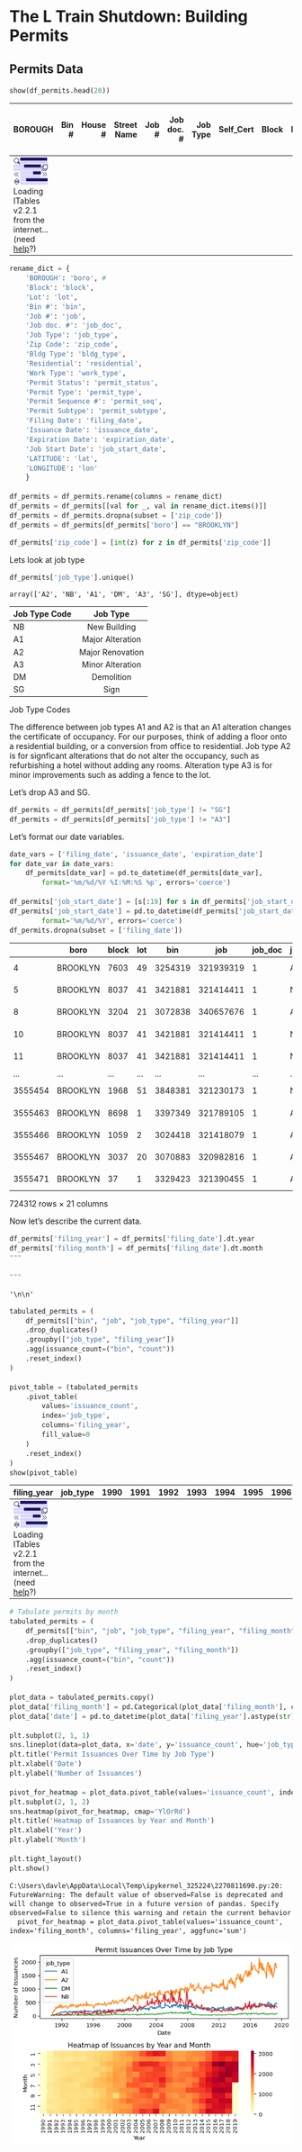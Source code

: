 # The L Train Shutdown: Building Permits


## Permits Data

``` python
show(df_permits.head(20))
```

<table id="itables_c24a80ba_42ef_41da_af43_3f43e5399cb1" class="display nowrap" data-quarto-disable-processing="true" style="table-layout:auto;width:auto;margin:auto;caption-side:bottom">
<thead>
    <tr style="text-align: right;">
      &#10;      <th>BOROUGH</th>
      <th>Bin #</th>
      <th>House #</th>
      <th>Street Name</th>
      <th>Job #</th>
      <th>Job doc. #</th>
      <th>Job Type</th>
      <th>Self_Cert</th>
      <th>Block</th>
      <th>Lot</th>
      <th>Community Board</th>
      <th>Zip Code</th>
      <th>Bldg Type</th>
      <th>Residential</th>
      <th>Special District 1</th>
      <th>Special District 2</th>
      <th>Work Type</th>
      <th>Permit Status</th>
      <th>Filing Status</th>
      <th>Permit Type</th>
      <th>Permit Sequence #</th>
      <th>Permit Subtype</th>
      <th>Oil Gas</th>
      <th>Site Fill</th>
      <th>Filing Date</th>
      <th>Issuance Date</th>
      <th>Expiration Date</th>
      <th>Job Start Date</th>
      <th>Permittee's First Name</th>
      <th>Permittee's Last Name</th>
      <th>Permittee's Business Name</th>
      <th>Permittee's Phone #</th>
      <th>Permittee's License Type</th>
      <th>Permittee's License #</th>
      <th>Act as Superintendent</th>
      <th>Permittee's Other Title</th>
      <th>HIC License</th>
      <th>Site Safety Mgr's First Name</th>
      <th>Site Safety Mgr's Last Name</th>
      <th>Site Safety Mgr Business Name</th>
      <th>Superintendent First & Last Name</th>
      <th>Superintendent Business Name</th>
      <th>Owner's Business Type</th>
      <th>Non-Profit</th>
      <th>Owner's Business Name</th>
      <th>Owner's First Name</th>
      <th>Owner's Last Name</th>
      <th>Owner's House #</th>
      <th>Owner's House Street Name</th>
      <th>Owner’s House City</th>
      <th>Owner’s House State</th>
      <th>Owner’s House Zip Code</th>
      <th>Owner's Phone #</th>
      <th>DOBRunDate</th>
      <th>PERMIT_SI_NO</th>
      <th>LATITUDE</th>
      <th>LONGITUDE</th>
      <th>COUNCIL_DISTRICT</th>
      <th>CENSUS_TRACT</th>
      <th>NTA_NAME</th>
    </tr>
  </thead><tbody><tr>
<td style="vertical-align:middle; text-align:left">
<div style="float:left; margin-right: 10px;">
<a href=https://mwouts.github.io/itables/><svg class="main-svg" xmlns="http://www.w3.org/2000/svg" xmlns:xlink="http://www.w3.org/1999/xlink"
width="64" viewBox="0 0 500 400" style="font-family: 'Droid Sans', sans-serif;">
    <g style="fill:#d9d7fc">
        <path d="M100,400H500V357H100Z" />
        <path d="M100,300H400V257H100Z" />
        <path d="M0,200H400V157H0Z" />
        <path d="M100,100H500V57H100Z" />
        <path d="M100,350H500V307H100Z" />
        <path d="M100,250H400V207H100Z" />
        <path d="M0,150H400V107H0Z" />
        <path d="M100,50H500V7H100Z" />
    </g>
    <g style="fill:#1a1366;stroke:#1a1366;">
   <rect x="100" y="7" width="400" height="43">
    <animate
      attributeName="width"
      values="0;400;0"
      dur="5s"
      repeatCount="indefinite" />
      <animate
      attributeName="x"
      values="100;100;500"
      dur="5s"
      repeatCount="indefinite" />
  </rect>
        <rect x="0" y="107" width="400" height="43">
    <animate
      attributeName="width"
      values="0;400;0"
      dur="3.5s"
      repeatCount="indefinite" />
    <animate
      attributeName="x"
      values="0;0;400"
      dur="3.5s"
      repeatCount="indefinite" />
  </rect>
        <rect x="100" y="207" width="300" height="43">
    <animate
      attributeName="width"
      values="0;300;0"
      dur="3s"
      repeatCount="indefinite" />
    <animate
      attributeName="x"
      values="100;100;400"
      dur="3s"
      repeatCount="indefinite" />
  </rect>
        <rect x="100" y="307" width="400" height="43">
    <animate
      attributeName="width"
      values="0;400;0"
      dur="4s"
      repeatCount="indefinite" />
      <animate
      attributeName="x"
      values="100;100;500"
      dur="4s"
      repeatCount="indefinite" />
  </rect>
        <g style="fill:transparent;stroke-width:8; stroke-linejoin:round" rx="5">
            <g transform="translate(45 50) rotate(-45)">
                <circle r="33" cx="0" cy="0" />
                <rect x="-8" y="32" width="16" height="30" />
            </g>
&#10;            <g transform="translate(450 152)">
                <polyline points="-15,-20 -35,-20 -35,40 25,40 25,20" />
                <rect x="-15" y="-40" width="60" height="60" />
            </g>
&#10;            <g transform="translate(50 352)">
                <polygon points="-35,-5 0,-40 35,-5" />
                <polygon points="-35,10 0,45 35,10" />
            </g>
&#10;            <g transform="translate(75 250)">
                <polyline points="-30,30 -60,0 -30,-30" />
                <polyline points="0,30 -30,0 0,-30" />
            </g>
&#10;            <g transform="translate(425 250) rotate(180)">
                <polyline points="-30,30 -60,0 -30,-30" />
                <polyline points="0,30 -30,0 0,-30" />
            </g>
        </g>
    </g>
</svg>
</a>
</div>
<div>
Loading ITables v2.2.1 from the internet...
(need <a href=https://mwouts.github.io/itables/troubleshooting.html>help</a>?)</td>
</div>
</tr></tbody>
&#10;</table>
<link href="https://www.unpkg.com/dt_for_itables@2.0.13/dt_bundle.css" rel="stylesheet">
<script type="module">
    import {DataTable, jQuery as $} from 'https://www.unpkg.com/dt_for_itables@2.0.13/dt_bundle.js';
&#10;    document.querySelectorAll("#itables_c24a80ba_42ef_41da_af43_3f43e5399cb1:not(.dataTable)").forEach(table => {
        // Define the table data
        const data = [["QUEENS", "4155506", "179-27", "80 ROAD", 421454250, 1, "A1", "N", "7229", "70", " 408.0", 11432.0, 1.0, "YES", "NaN", "NaN", "NaN", "ISSUED", "RENEWAL", "AL", 5, "NaN", "NaN", "NOT APPLICABLE", "06/30/2019 12:00:00 AM", "06/30/2019 12:00:00 AM", "07/02/2020 12:00:00 AM", "08/28/2017 12:00:00 AM", "OLEG", "SHIMONOV", "REMAX CONSTRUCTION LLC", "6462348802", "GC", " 610443.0", "NaN", "NaN", "NaN", "NaN", "NaN", "NaN", "OLEG SHIMONOV", "REMAX CONSTRUCTION LLC", "INDIVIDUAL", "N", "NaN", "STEVE", "SAMANDAROV", "99-44", "64", "REGO PARK", "NY", "11374", " 9172928333.0", "07/01/2019 12:00:00 AM", 3658346, 40.726096, -73.787908, 24.0, 1277.0, "Jamaica Estates-Holliswood"], ["QUEENS", "4312614", "85-15", "MAIN STREET", 440536760, 1, "A2", "Y", "9651", "7501", " 408.0", 11435.0, 2.0, "NaN", "NaN", "NaN", "MH", "ISSUED", "RENEWAL", "EW", 2, "MH", "NaN", "NOT APPLICABLE", "06/30/2019 12:00:00 AM", "06/30/2019 12:00:00 AM", "07/02/2020 12:00:00 AM", "03/04/2019 12:00:00 AM", "OLEG", "SHIMONOV", "REMAX CONSTRUCTION LLC", "6462348802", "GC", " 610443.0", "NaN", "NaN", "NaN", "NaN", "NaN", "NaN", "NaN", "NaN", "CONDO/CO-OP", "N", "8515 MAIN LLC", "BORIS", "BORUKHOV", "85-15", "MAIN STREET", "BRIARWOOD", "NY", "11435", " 6466393527.0", "07/01/2019 12:00:00 AM", 3658349, 40.709687, -73.819265, 24.0, 22002.0, "Briarwood-Jamaica Hills"], ["QUEENS", "4312614", "85-15", "MAIN STREET", 440544724, 1, "A2", "Y", "9651", "7501", " 408.0", 11435.0, 2.0, "NaN", "NaN", "NaN", "OT", "ISSUED", "RENEWAL", "EW", 2, "OT", "NaN", "NOT APPLICABLE", "06/30/2019 12:00:00 AM", "06/30/2019 12:00:00 AM", "07/02/2020 12:00:00 AM", "04/29/2019 12:00:00 AM", "OLEG", "SHIMONOV", "REMAX CONSTRUCTION LLC", "6462348802", "GC", " 610443.0", "NaN", "NaN", "NaN", "NaN", "NaN", "NaN", "NaN", "NaN", "CONDO/CO-OP", "N", "MAIN ST #2 CORP", "EMMA", "SHIMONOV", "85-15", "MAIN STREET", "BRIARWOOD", "NY", "11435", " 9174682723.0", "07/01/2019 12:00:00 AM", 3658351, 40.709687, -73.819265, 24.0, 22002.0, "Briarwood-Jamaica Hills"], ["QUEENS", "4546438", "31-01", "20TH AVE.", 421055510, 1, "A2", "Y", "850", "1", " 401.0", 11105.0, 2.0, "NaN", "NaN", "NaN", "OT", "ISSUED", "RENEWAL", "EW", 4, "OT", "NaN", "NOT APPLICABLE", "06/30/2019 12:00:00 AM", "06/30/2019 12:00:00 AM", "06/29/2020 12:00:00 AM", "02/10/2015 12:00:00 AM", "WASEEM", "HAKEEM", "V.H.I CONSTRUCTION CORP", "7183403012", "GC", " 17706.0", "NaN", "NaN", "NaN", "NaN", "NaN", "NaN", "NaN", "NaN", "CORPORATION", "N", "NRG ASTORIA GAS TURBINE POWER", "ANDREW", "SCANO", "31-01", "20TH AVE.", "ASTORIA", "NY", "11105", " 7182748843.0", "07/01/2019 12:00:00 AM", 3658341, 40.779622, -73.906135, 22.0, 10701.0, "Steinway"], ["BROOKLYN", "3254319", "2124", "AVENUE J", 321939319, 1, "A2", "Y", "7603", "49", " 314.0", 11210.0, 1.0, "YES", "NaN", "NaN", "OT", "ISSUED", "RENEWAL", "EW", 2, "OT", "NaN", "NOT APPLICABLE", "06/30/2019 12:00:00 AM", "06/30/2019 12:00:00 AM", "06/12/2020 12:00:00 AM", "04/08/2019 12:00:00 AM", "OSHER", "BIER", "OB HOME IMPROVEMENTS INC", "3473836869", "GC", " 611136.0", "NaN", "NaN", "NaN", "NaN", "NaN", "NaN", "NaN", "NaN", "INDIVIDUAL", "N", "NaN", "MENACHEM", "FEIGER", "2124", "AVENUE J", "BROOKLYN", "NY", "11219", " 7186148487.0", "07/01/2019 12:00:00 AM", 3658340, 40.625868, -73.955063, 45.0, 762.0, "Midwood"], ["BROOKLYN", "3421881", "8516", "AVE J", 321414411, 1, "NB", "N", "8037", "41", " 318.0", 11236.0, 1.0, "YES", "NaN", "NaN", "NaN", "ISSUED", "RENEWAL", "FO", 2, "NaN", "NaN", "ON-SITE", "06/30/2019 12:00:00 AM", "06/30/2019 12:00:00 AM", "06/29/2020 12:00:00 AM", "07/19/2018 12:00:00 AM", "WASEEM", "HAKEEM", "V.H.I CONSTRUCTION CORP", "7183403012", "GC", " 17706.0", "NaN", "NaN", "NaN", "NaN", "NaN", "NaN", "NaN", "NaN", "CORPORATION", "N", "BAM NY REALTY LLC", "WASEEM", "HAKEEM", "73", "CENTER STREET", "WOODMERE", "NY", "11598", " 7183403012.0", "07/01/2019 12:00:00 AM", 3658344, 40.636341, -73.907583, 46.0, 994.0, "Canarsie"], ["QUEENS", "4312614", "85-15", "MAIN STREET", 440536760, 1, "A2", "Y", "9651", "7501", " 408.0", 11435.0, 2.0, "NaN", "NaN", "NaN", "OT", "ISSUED", "RENEWAL", "EW", 2, "OT", "NaN", "NOT APPLICABLE", "06/30/2019 12:00:00 AM", "06/30/2019 12:00:00 AM", "07/02/2020 12:00:00 AM", "03/04/2019 12:00:00 AM", "OLEG", "SHIMONOV", "REMAX CONSTRUCTION LLC", "6462348802", "GC", " 610443.0", "NaN", "NaN", "NaN", "NaN", "NaN", "NaN", "NaN", "NaN", "CONDO/CO-OP", "N", "8515 MAIN LLC", "BORIS", "BORUKHOV", "85-15", "MAIN STREET", "BRIARWOOD", "NY", "11435", " 6466393527.0", "07/01/2019 12:00:00 AM", 3658350, 40.709687, -73.819265, 24.0, 22002.0, "Briarwood-Jamaica Hills"], ["QUEENS", "4143645", "139-21", "COOLIDGE AVENUE", 421371205, 1, "A1", "Y", "6638", "40", " 408.0", 11435.0, 1.0, "YES", "NaN", "NaN", "NaN", "ISSUED", "RENEWAL", "AL", 4, "NaN", "NaN", "NOT APPLICABLE", "06/30/2019 12:00:00 AM", "06/30/2019 12:00:00 AM", "07/02/2020 12:00:00 AM", "12/09/2016 12:00:00 AM", "OLEG", "SHIMONOV", "REMAX CONSTRUCTION LLC", "6462348802", "GC", " 610443.0", "NaN", "NaN", "NaN", "NaN", "NaN", "NaN", "NaN", "NaN", "INDIVIDUAL", "N", "OWNER", "RABBI DOVI", "STEINMETZ", "139-21", "COOLIDGE AVE", "QUEENS", "NY", "11435", " 9177716464.0", "07/01/2019 12:00:00 AM", 3658347, 40.715231, -73.819517, 24.0, 22001.0, "Briarwood-Jamaica Hills"], ["BROOKLYN", "3072838", "910", "WILLOUGHBY AVENUE", 340657676, 1, "A2", "Y", "3204", "21", " 304.0", 11221.0, 1.0, "YES", "NaN", "NaN", "MH", "ISSUED", "RENEWAL", "EW", 2, "MH", "NaN", "NOT APPLICABLE", "06/30/2019 12:00:00 AM", "06/30/2019 12:00:00 AM", "08/17/2019 12:00:00 AM", "01/28/2019 12:00:00 AM", "DAN", "CUI", "METROCITY CONSTRUCTION", "7187079933", "GC", " 616606.0", "NaN", "NaN", "NaN", "NaN", "NaN", "NaN", "NaN", "NaN", "INDIVIDUAL", "N", "NaN", "JOLING", "SOO", "910", "WILLOUGHBY AVENUE", "BROOKLYN", "NY", "11221", " 6463226868.0", "07/01/2019 12:00:00 AM", 3658355, 40.696499, -73.932404, 34.0, 393.0, "Bushwick South"], ["QUEENS", "4143612", "135-23", "COOLIDGE AVENUE", 420663400, 1, "A1", "N", "6636", "52", " 408.0", 11435.0, 1.0, "YES", "NaN", "NaN", "NaN", "ISSUED", "RENEWAL", "AL", 2, "NaN", "NaN", "NOT APPLICABLE", "06/30/2019 12:00:00 AM", "06/30/2019 12:00:00 AM", "07/02/2020 12:00:00 AM", "02/11/2019 12:00:00 AM", "OLEG", "SHIMONOV", "REMAX CONSTRUCTION LLC", "6462348802", "GC", " 610443.0", "NaN", "NaN", "NaN", "NaN", "NaN", "NaN", "NaN", "NaN", "INDIVIDUAL", "N", "NaN", "GENNADY", "SHIMONO", "69-21", "185 STREET", "QUEENS", "NY", "11365", " 9174682723.0", "07/01/2019 12:00:00 AM", 3658348, 40.715231, -73.822937, 24.0, 22001.0, "Briarwood-Jamaica Hills"], ["BROOKLYN", "3421881", "8516", "AVE J", 321414411, 1, "NB", "N", "8037", "41", " 318.0", 11236.0, 1.0, "YES", "NaN", "NaN", "EQ", "ISSUED", "RENEWAL", "EQ", 2, "FN", "NaN", "ON-SITE", "06/30/2019 12:00:00 AM", "06/30/2019 12:00:00 AM", "06/29/2020 12:00:00 AM", "07/19/2018 12:00:00 AM", "WASEEM", "HAKEEM", "V.H.I CONSTRUCTION CORP", "7183403012", "GC", " 17706.0", "NaN", "NaN", "NaN", "NaN", "NaN", "NaN", "NaN", "NaN", "CORPORATION", "N", "BAM NY REALTY LLC", "WASEEM", "HAKEEM", "73", "CENTER STREET", "WOODMERE", "NY", "11598", " 7183403012.0", "07/01/2019 12:00:00 AM", 3658342, 40.636341, -73.907583, 46.0, 994.0, "Canarsie"], ["BROOKLYN", "3421881", "8516", "AVE J", 321414411, 1, "NB", "N", "8037", "41", " 318.0", 11236.0, 1.0, "YES", "NaN", "NaN", "NaN", "ISSUED", "RENEWAL", "FO", 2, "EA", "NaN", "ON-SITE", "06/30/2019 12:00:00 AM", "06/30/2019 12:00:00 AM", "06/29/2020 12:00:00 AM", "07/19/2018 12:00:00 AM", "WASEEM", "HAKEEM", "V.H.I CONSTRUCTION CORP", "7183403012", "GC", " 17706.0", "NaN", "NaN", "NaN", "NaN", "NaN", "NaN", "NaN", "NaN", "CORPORATION", "N", "BAM NY REALTY LLC", "WASEEM", "HAKEEM", "73", "CENTER STREET", "WOODMERE", "NY", "11598", " 7183403012.0", "07/01/2019 12:00:00 AM", 3658343, 40.636341, -73.907583, 46.0, 994.0, "Canarsie"], ["MANHATTAN", "1059405", "310", "WEST 129TH ST", 140685961, 1, "A2", "Y", "1955", "20", " 110.0", 10027.0, 2.0, "NaN", "NaN", "NaN", "PL", "ISSUED", "RENEWAL", "PL", 2, "NaN", "NaN", "NOT APPLICABLE", "06/30/2019 12:00:00 AM", "06/30/2019 12:00:00 AM", "06/29/2020 12:00:00 AM", "08/24/2017 12:00:00 AM", "VALENTINO", "BUONO", "PRECISION PLBG SVCS., INC", "7185221815", "MP", " 1762.0", "NaN", "NaN", "NaN", "NaN", "NaN", "NaN", "NaN", "NaN", "CORPORATION", "Y", "AMSTERDAM CONGREGATION", "TIMOTHY", "CAESAR", "310", "W 129TH ST", "NEW YORK", "NY", "10027", " 9179139229.0", "07/01/2019 12:00:00 AM", 3658354, 40.812814, -73.94954, 9.0, 215.0, "Central Harlem North-Polo Grounds"], ["QUEENS", "4155459", "176-60", "80 ROAD", 421566727, 1, "A1", "N", "7228", "35", " 408.0", 11432.0, 1.0, "YES", "NaN", "NaN", "NaN", "ISSUED", "RENEWAL", "AL", 3, "NaN", "NaN", "USE UNDER 300 CU.YD", "06/30/2019 12:00:00 AM", "06/30/2019 12:00:00 AM", "07/02/2020 12:00:00 AM", "04/02/2018 12:00:00 AM", "OLEG", "SHIMONOV", "REMAX CONSTRUCTION LLC", "6462348802", "GC", " 610443.0", "NaN", "NaN", "NaN", "NaN", "NaN", "NaN", "OLEG SHIMONOV", "REMAX CONSTRUCTION LLC", "INDIVIDUAL", "N", "NaN", "EMMA", "SUYUNOVA", "176-60", "80 ROAD", "QUEENS", "NY", "11432", " 6468728605.0", "07/01/2019 12:00:00 AM", 3658345, 40.725531, -73.789573, 24.0, 1277.0, "Jamaica Estates-Holliswood"], ["QUEENS", "4155641", "178-33", "KILDARE ROAD", 420949576, 1, "A1", "N", "7234", "53", " 408.0", 11432.0, 1.0, "YES", "NaN", "NaN", "EQ", "ISSUED", "RENEWAL", "EQ", 5, "FN", "NaN", "ON-SITE", "06/30/2019 12:00:00 AM", "06/30/2019 12:00:00 AM", "06/29/2020 12:00:00 AM", "04/16/2015 12:00:00 AM", "OLEG", "SHIMONOV", "REMAX CONSTRUCTION LLC", "6462348802", "GC", " 610443.0", "NaN", "NaN", "NaN", "NaN", "NaN", "NaN", "NaN", "NaN", "INDIVIDUAL", "N", "NaN", "OLEG", "PINKHASOV", "179-22", "KILDARE ROAD", "JAMAICA ESTATES", "NY", "11432", " 7184516969.0", "07/01/2019 12:00:00 AM", 3658353, 40.723067, -73.788426, 24.0, 1277.0, "Jamaica Estates-Holliswood"], ["QUEENS", "4312614", "85-15", "MAIN STREET", 440544724, 1, "A2", "Y", "9651", "7501", " 408.0", 11435.0, 2.0, "NaN", "NaN", "NaN", "MH", "ISSUED", "RENEWAL", "EW", 2, "MH", "NaN", "NOT APPLICABLE", "06/30/2019 12:00:00 AM", "06/30/2019 12:00:00 AM", "07/02/2020 12:00:00 AM", "04/29/2019 12:00:00 AM", "OLEG", "SHIMONOV", "REMAX CONSTRUCTION LLC", "6462348802", "GC", " 610443.0", "NaN", "NaN", "NaN", "NaN", "NaN", "NaN", "NaN", "NaN", "CONDO/CO-OP", "N", "MAIN ST #2 CORP", "EMMA", "SHIMONOV", "85-15", "MAIN STREET", "BRIARWOOD", "NY", "11435", " 9174682723.0", "07/01/2019 12:00:00 AM", 3658352, 40.709687, -73.819265, 24.0, 22002.0, "Briarwood-Jamaica Hills"], ["BROOKLYN", "3054842", "231", "WASHINGTON AVENUE", 321846598, 1, "A1", "N", "1904", "1", " 302.0", 11205.0, 1.0, "YES", "NaN", "NaN", "NaN", "ISSUED", "RENEWAL", "AL", 2, "NaN", "NaN", "NOT APPLICABLE", "06/29/2019 12:00:00 AM", "06/29/2019 12:00:00 AM", "07/01/2020 12:00:00 AM", "04/22/2019 12:00:00 AM", "CHI", "CHAN", "GTN RENOVATION INC", "7186335577", "GC", " 619270.0", "NaN", "NaN", "NaN", "NaN", "NaN", "NaN", "NaN", "NaN", "INDIVIDUAL", "N", "NaN", "ALICE", "RISTROPH", "231", "WASHINGTON AVENUE", "BROOKLYN", "NY", "11205", " 6462466449.0", "06/30/2019 12:00:00 AM", 3658338, 40.691996, -73.966601, 35.0, 195.0, "Clinton Hill"], ["BROOKLYN", "3019095", "114", "PARK PLACE", 321773069, 1, "A2", "N", "942", "23", " 306.0", 11217.0, 1.0, "YES", "NaN", "NaN", "OT", "ISSUED", "RENEWAL", "EW", 2, "OT", "NaN", "NOT APPLICABLE", "06/29/2019 12:00:00 AM", "06/29/2019 12:00:00 AM", "07/01/2020 12:00:00 AM", "08/02/2018 12:00:00 AM", "CHI", "CHAN", "GTN RENOVATION INC", "7186335577", "GC", " 619270.0", "NaN", "NaN", "NaN", "NaN", "NaN", "NaN", "NaN", "NaN", "INDIVIDUAL", "N", "NaN", "REBECCA", "STEINFELD", "114", "PARK PLACE", "BROOKLYN", "NY", "11217", " 6464022902.0", "06/30/2019 12:00:00 AM", 3658334, 40.678239, -73.974597, 39.0, 161.0, "Prospect Heights"], ["MANHATTAN", "1057654", "154", "WEST 121 STREET", 122644889, 1, "A1", "N", "1905", "57", " 110.0", 10027.0, 2.0, "YES", "NaN", "NaN", "PL", "ISSUED", "RENEWAL", "PL", 2, "NaN", "NaN", "NOT APPLICABLE", "06/29/2019 12:00:00 AM", "06/29/2019 12:00:00 AM", "06/28/2020 12:00:00 AM", "04/30/2018 12:00:00 AM", "CONSTANTINE", "KOUMPAROULIS", "ARIANA CONTRACTING INC", "7187215018", "MP", " 1101.0", "NaN", "NaN", "NaN", "NaN", "NaN", "NaN", "NaN", "NaN", "INDIVIDUAL", "N", "NaN", "TITUS", "MORTON", "154", "WEST 121 STREET", "NEW YORK", "NY", "10027", " 6466444601.0", "06/30/2019 12:00:00 AM", 3658339, 40.805845, -73.948873, 9.0, 220.0, "Central Harlem South"], ["BROOKLYN", "3020616", "92", "GARFIELD PLACE", 321608667, 1, "A1", "Y", "965", "18", " 306.0", 11215.0, 1.0, "YES", "NaN", "NaN", "NaN", "ISSUED", "RENEWAL", "AL", 2, "NaN", "NaN", "NOT APPLICABLE", "06/29/2019 12:00:00 AM", "06/29/2019 12:00:00 AM", "07/01/2020 12:00:00 AM", "11/02/2018 12:00:00 AM", "CHI", "CHAN", "GTN RENOVATION INC", "7186335577", "GC", " 619270.0", "NaN", "NaN", "NaN", "NaN", "NaN", "NaN", "CHI WAH CHAN", "PTL RENOVATION INC", "INDIVIDUAL", "N", "NaN", "PHILIP", "HOO", "92", "GARFIELD PLACE", "BROOKLYN", "NY", "11215", " 9178614604.0", "06/30/2019 12:00:00 AM", 3658335, 40.674167, -73.980893, 39.0, 133.0, "Park Slope-Gowanus"]];
&#10;        // Define the dt_args
        let dt_args = {"layout": {"topStart": "pageLength", "topEnd": "search", "bottomStart": "info", "bottomEnd": "paging"}, "order": [], "warn_on_selected_rows_not_rendered": true};
        dt_args["data"] = data;
&#10;        
        new DataTable(table, dt_args);
    });
</script>

``` python
rename_dict = {
    'BOROUGH': 'boro', #
    'Block': 'block',
    'Lot': 'lot',
    'Bin #': 'bin',
    'Job #': 'job',
    'Job doc. #': 'job_doc',
    'Job Type': 'job_type',
    'Zip Code': 'zip_code',
    'Bldg Type': 'bldg_type',
    'Residential': 'residential',
    'Work Type': 'work_type',
    'Permit Status': 'permit_status',
    'Permit Type': 'permit_type',
    'Permit Sequence #': 'permit_seq',
    'Permit Subtype': 'permit_subtype',
    'Filing Date': 'filing_date',
    'Issuance Date': 'issuance_date',
    'Expiration Date': 'expiration_date',
    'Job Start Date': 'job_start_date',
    'LATITUDE': 'lat',
    'LONGITUDE': 'lon'
    }

df_permits = df_permits.rename(columns = rename_dict)
df_permits = df_permits[[val for _, val in rename_dict.items()]]
df_permits = df_permits.dropna(subset = ['zip_code'])
df_permits = df_permits[df_permits['boro'] == "BROOKLYN"]
```

``` python
df_permits['zip_code'] = [int(z) for z in df_permits['zip_code']]
```

Lets look at job type

``` python
df_permits['job_type'].unique()
```

    array(['A2', 'NB', 'A1', 'DM', 'A3', 'SG'], dtype=object)

| Job Type Code |     Job Type     |
|---------------|:----------------:|
| NB            |   New Building   |
| A1            | Major Alteration |
| A2            | Major Renovation |
| A3            | Minor Alteration |
| DM            |    Demolition    |
| SG            |       Sign       |

Job Type Codes

The difference between job types A1 and A2 is that an A1 alteration
changes the certificate of occupancy. For our purposes, think of adding
a floor onto a residential building, or a conversion from office to
residential. Job type A2 is for signficant alterations that do not alter
the occupancy, such as refurbishing a hotel without adding any rooms.
Alteration type A3 is for minor improvements such as adding a fence to
the lot.

Let’s drop A3 and SG.

``` python
df_permits = df_permits[df_permits['job_type'] != "SG"]
df_permits = df_permits[df_permits['job_type'] != "A3"]
```

Let’s format our date variables.

``` python
date_vars = ['filing_date', 'issuance_date', 'expiration_date']
for date_var in date_vars:
    df_permits[date_var] = pd.to_datetime(df_permits[date_var],
        format='%m/%d/%Y %I:%M:%S %p', errors='coerce')

df_permits['job_start_date'] = [s[:10] for s in df_permits['job_start_date']]
df_permits['job_start_date'] = pd.to_datetime(df_permits['job_start_date'],
        format='%m/%d/%Y', errors='coerce')
df_permits.dropna(subset = ['filing_date'])
```

<div>
<style scoped>
    .dataframe tbody tr th:only-of-type {
        vertical-align: middle;
    }
&#10;    .dataframe tbody tr th {
        vertical-align: top;
    }
&#10;    .dataframe thead th {
        text-align: right;
    }
</style>

|  | boro | block | lot | bin | job | job_doc | job_type | zip_code | bldg_type | residential | ... | permit_status | permit_type | permit_seq | permit_subtype | filing_date | issuance_date | expiration_date | job_start_date | lat | lon |
|----|----|----|----|----|----|----|----|----|----|----|----|----|----|----|----|----|----|----|----|----|----|
| 4 | BROOKLYN | 7603 | 49 | 3254319 | 321939319 | 1 | A2 | 11210 | 1.0 | YES | ... | ISSUED | EW | 2 | OT | 2019-06-30 | 2019-06-30 | 2020-06-12 | 2019-04-08 | 40.625868 | -73.955063 |
| 5 | BROOKLYN | 8037 | 41 | 3421881 | 321414411 | 1 | NB | 11236 | 1.0 | YES | ... | ISSUED | FO | 2 | NaN | 2019-06-30 | 2019-06-30 | 2020-06-29 | 2018-07-19 | 40.636341 | -73.907583 |
| 8 | BROOKLYN | 3204 | 21 | 3072838 | 340657676 | 1 | A2 | 11221 | 1.0 | YES | ... | ISSUED | EW | 2 | MH | 2019-06-30 | 2019-06-30 | 2019-08-17 | 2019-01-28 | 40.696499 | -73.932404 |
| 10 | BROOKLYN | 8037 | 41 | 3421881 | 321414411 | 1 | NB | 11236 | 1.0 | YES | ... | ISSUED | EQ | 2 | FN | 2019-06-30 | 2019-06-30 | 2020-06-29 | 2018-07-19 | 40.636341 | -73.907583 |
| 11 | BROOKLYN | 8037 | 41 | 3421881 | 321414411 | 1 | NB | 11236 | 1.0 | YES | ... | ISSUED | FO | 2 | EA | 2019-06-30 | 2019-06-30 | 2020-06-29 | 2018-07-19 | 40.636341 | -73.907583 |
| ... | ... | ... | ... | ... | ... | ... | ... | ... | ... | ... | ... | ... | ... | ... | ... | ... | ... | ... | ... | ... | ... |
| 3555454 | BROOKLYN | 1968 | 51 | 3848381 | 321230173 | 1 | NB | 11216 | 2.0 | YES | ... | IN PROCESS | NB | 1 | NaN | 2018-08-02 | NaT | NaT | 2018-08-02 | 40.687102 | -73.956017 |
| 3555463 | BROOKLYN | 8698 | 1 | 3397349 | 321789105 | 1 | A2 | 11224 | 2.0 | NaN | ... | IN PROCESS | EW | 1 | OT | 2018-07-02 | NaT | NaT | 2018-07-02 | 40.574886 | -73.974017 |
| 3555466 | BROOKLYN | 1059 | 2 | 3024418 | 321418079 | 1 | A1 | 11217 | 2.0 | YES | ... | IN PROCESS | AL | 2 | NaN | 2018-01-10 | NaT | NaT | 2017-08-24 | 40.675887 | -73.974479 |
| 3555467 | BROOKLYN | 3037 | 20 | 3070883 | 320982816 | 1 | A2 | 11206 | 2.0 | YES | ... | IN PROCESS | EW | 3 | OT | 2017-07-07 | NaT | NaT | 2015-07-23 | 40.709936 | -73.938840 |
| 3555471 | BROOKLYN | 37 | 1 | 3329423 | 321390455 | 1 | A2 | 11201 | 2.0 | NaN | ... | IN PROCESS | EW | 5 | BL | 2019-05-31 | NaT | NaT | 2016-12-20 | 40.702799 | -73.990677 |

<p>724312 rows × 21 columns</p>
</div>

Now let’s describe the current data.

``` python
df_permits['filing_year'] = df_permits['filing_date'].dt.year
df_permits['filing_month'] = df_permits['filing_date'].dt.month
"""

"""
```

    '\n\n'

``` python
tabulated_permits = (
    df_permits[["bin", "job", "job_type", "filing_year"]]
    .drop_duplicates()
    .groupby(["job_type", "filing_year"])
    .agg(issuance_count=("bin", "count"))
    .reset_index()
)

pivot_table = (tabulated_permits
    .pivot_table(
        values='issuance_count',
        index='job_type',
        columns='filing_year',
        fill_value=0
    )
    .reset_index()
)
show(pivot_table)
```

<table id="itables_fa14d37f_8179_447d_bab9_e39f9a5f1f7b" class="display nowrap" data-quarto-disable-processing="true" style="table-layout:auto;width:auto;margin:auto;caption-side:bottom">
<thead>
    <tr style="text-align: right;">
      <th>filing_year</th>
      <th>job_type</th>
      <th>1990</th>
      <th>1991</th>
      <th>1992</th>
      <th>1993</th>
      <th>1994</th>
      <th>1995</th>
      <th>1996</th>
      <th>1997</th>
      <th>1998</th>
      <th>1999</th>
      <th>2000</th>
      <th>2001</th>
      <th>2002</th>
      <th>2003</th>
      <th>2004</th>
      <th>2005</th>
      <th>2006</th>
      <th>2007</th>
      <th>2008</th>
      <th>2009</th>
      <th>2010</th>
      <th>2011</th>
      <th>2012</th>
      <th>2013</th>
      <th>2014</th>
      <th>2015</th>
      <th>2016</th>
      <th>2017</th>
      <th>2018</th>
      <th>2019</th>
    </tr>
  </thead><tbody><tr>
<td style="vertical-align:middle; text-align:left">
<div style="float:left; margin-right: 10px;">
<a href=https://mwouts.github.io/itables/><svg class="main-svg" xmlns="http://www.w3.org/2000/svg" xmlns:xlink="http://www.w3.org/1999/xlink"
width="64" viewBox="0 0 500 400" style="font-family: 'Droid Sans', sans-serif;">
    <g style="fill:#d9d7fc">
        <path d="M100,400H500V357H100Z" />
        <path d="M100,300H400V257H100Z" />
        <path d="M0,200H400V157H0Z" />
        <path d="M100,100H500V57H100Z" />
        <path d="M100,350H500V307H100Z" />
        <path d="M100,250H400V207H100Z" />
        <path d="M0,150H400V107H0Z" />
        <path d="M100,50H500V7H100Z" />
    </g>
    <g style="fill:#1a1366;stroke:#1a1366;">
   <rect x="100" y="7" width="400" height="43">
    <animate
      attributeName="width"
      values="0;400;0"
      dur="5s"
      repeatCount="indefinite" />
      <animate
      attributeName="x"
      values="100;100;500"
      dur="5s"
      repeatCount="indefinite" />
  </rect>
        <rect x="0" y="107" width="400" height="43">
    <animate
      attributeName="width"
      values="0;400;0"
      dur="3.5s"
      repeatCount="indefinite" />
    <animate
      attributeName="x"
      values="0;0;400"
      dur="3.5s"
      repeatCount="indefinite" />
  </rect>
        <rect x="100" y="207" width="300" height="43">
    <animate
      attributeName="width"
      values="0;300;0"
      dur="3s"
      repeatCount="indefinite" />
    <animate
      attributeName="x"
      values="100;100;400"
      dur="3s"
      repeatCount="indefinite" />
  </rect>
        <rect x="100" y="307" width="400" height="43">
    <animate
      attributeName="width"
      values="0;400;0"
      dur="4s"
      repeatCount="indefinite" />
      <animate
      attributeName="x"
      values="100;100;500"
      dur="4s"
      repeatCount="indefinite" />
  </rect>
        <g style="fill:transparent;stroke-width:8; stroke-linejoin:round" rx="5">
            <g transform="translate(45 50) rotate(-45)">
                <circle r="33" cx="0" cy="0" />
                <rect x="-8" y="32" width="16" height="30" />
            </g>
&#10;            <g transform="translate(450 152)">
                <polyline points="-15,-20 -35,-20 -35,40 25,40 25,20" />
                <rect x="-15" y="-40" width="60" height="60" />
            </g>
&#10;            <g transform="translate(50 352)">
                <polygon points="-35,-5 0,-40 35,-5" />
                <polygon points="-35,10 0,45 35,10" />
            </g>
&#10;            <g transform="translate(75 250)">
                <polyline points="-30,30 -60,0 -30,-30" />
                <polyline points="0,30 -30,0 0,-30" />
            </g>
&#10;            <g transform="translate(425 250) rotate(180)">
                <polyline points="-30,30 -60,0 -30,-30" />
                <polyline points="0,30 -30,0 0,-30" />
            </g>
        </g>
    </g>
</svg>
</a>
</div>
<div>
Loading ITables v2.2.1 from the internet...
(need <a href=https://mwouts.github.io/itables/troubleshooting.html>help</a>?)</td>
</div>
</tr></tbody>
&#10;</table>
<link href="https://www.unpkg.com/dt_for_itables@2.0.13/dt_bundle.css" rel="stylesheet">
<script type="module">
    import {DataTable, jQuery as $} from 'https://www.unpkg.com/dt_for_itables@2.0.13/dt_bundle.js';
&#10;    document.querySelectorAll("#itables_fa14d37f_8179_447d_bab9_e39f9a5f1f7b:not(.dataTable)").forEach(table => {
        // Define the table data
        const data = [[null, "A1", 7.0, 657.0, 1321.0, 1240.0, 1376.0, 1589.0, 1523.0, 1541.0, 1673.0, 1828.0, 1982.0, 1907.0, 2130.0, 2325.0, 2538.0, 2916.0, 3014.0, 2753.0, 2602.0, 2340.0, 2228.0, 2205.0, 2181.0, 2224.0, 2240.0, 2443.0, 2755.0, 2914.0, 2992.0, 1881.0], [null, "A2", 231.0, 3060.0, 3507.0, 3825.0, 3951.0, 4335.0, 4141.0, 4331.0, 4968.0, 5274.0, 6010.0, 6749.0, 7052.0, 7403.0, 7751.0, 8277.0, 8545.0, 9403.0, 10050.0, 9846.0, 9747.0, 10281.0, 10400.0, 11591.0, 12566.0, 14041.0, 15795.0, 16482.0, 15879.0, 8818.0], [null, "DM", 88.0, 294.0, 276.0, 299.0, 267.0, 251.0, 272.0, 290.0, 433.0, 491.0, 467.0, 452.0, 543.0, 586.0, 778.0, 1118.0, 1175.0, 1108.0, 891.0, 354.0, 272.0, 301.0, 308.0, 427.0, 595.0, 774.0, 809.0, 751.0, 694.0, 358.0], [null, "NB", 0.0, 309.0, 436.0, 677.0, 697.0, 689.0, 796.0, 953.0, 1050.0, 1284.0, 1544.0, 1994.0, 2292.0, 2975.0, 3580.0, 3850.0, 3644.0, 3371.0, 3119.0, 2231.0, 1674.0, 1349.0, 1298.0, 1432.0, 1618.0, 2163.0, 2199.0, 2211.0, 2059.0, 1343.0]];
&#10;        // Define the dt_args
        let dt_args = {"layout": {"topStart": null, "topEnd": null, "bottomStart": null, "bottomEnd": null}, "order": [], "warn_on_selected_rows_not_rendered": true};
        dt_args["data"] = data;
&#10;        
        new DataTable(table, dt_args);
    });
</script>

``` python
# Tabulate permits by month
tabulated_permits = (
    df_permits[["bin", "job", "job_type", "filing_year", "filing_month"]]
    .drop_duplicates()
    .groupby(["job_type", "filing_year", "filing_month"])
    .agg(issuance_count=("bin", "count"))
    .reset_index()
)

plot_data = tabulated_permits.copy()
plot_data['filing_month'] = pd.Categorical(plot_data['filing_month'], categories=range(1, 13), ordered=True)
plot_data['date'] = pd.to_datetime(plot_data['filing_year'].astype(str) + '-' + plot_data['filing_month'].astype(str).str.zfill(2) + '-01')

plt.subplot(2, 1, 1)
sns.lineplot(data=plot_data, x='date', y='issuance_count', hue='job_type')
plt.title('Permit Issuances Over Time by Job Type')
plt.xlabel('Date')
plt.ylabel('Number of Issuances')

pivot_for_heatmap = plot_data.pivot_table(values='issuance_count', index='filing_month', columns='filing_year', aggfunc='sum')
plt.subplot(2, 1, 2)
sns.heatmap(pivot_for_heatmap, cmap='YlOrRd')
plt.title('Heatmap of Issuances by Year and Month')
plt.xlabel('Year')
plt.ylabel('Month')

plt.tight_layout()
plt.show()
```

    C:\Users\davle\AppData\Local\Temp\ipykernel_325224\2270811690.py:20: FutureWarning: The default value of observed=False is deprecated and will change to observed=True in a future version of pandas. Specify observed=False to silence this warning and retain the current behavior
      pivot_for_heatmap = plot_data.pivot_table(values='issuance_count', index='filing_month', columns='filing_year', aggfunc='sum')

![](exploratory_files/figure-commonmark/cell-12-output-2.png)
